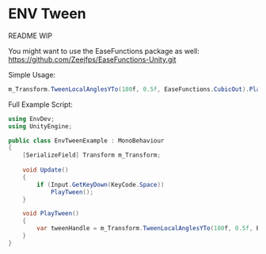 # ENV Tween

README WIP



You might want to use the EaseFunctions package as well: https://github.com/Zeejfps/EaseFunctions-Unity.git



Simple Usage:

```c#
m_Transform.TweenLocalAnglesYTo(180f, 0.5f, EaseFunctions.CubicOut).Play();
```



Full Example Script:

```c#
using EnvDev;
using UnityEngine;

public class EnvTweenExample : MonoBehaviour
{
    [SerializeField] Transform m_Transform;
    
    void Update()
    {
        if (Input.GetKeyDown(KeyCode.Space))
            PlayTween();
    }

    void PlayTween()
    {
        var tweenHandle = m_Transform.TweenLocalAnglesYTo(180f, 0.5f, EaseFunctions.CubicOut).Play();
    }
}
```


